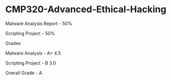 # CMP320-Advanced-Ethical-Hacking

Malware Analysis Report - 50% 

Scripting Project - 50% 

Grades 

Malware Analysis - A+ 4.5

Scripting Project - B 3.0

Overall Grade - A
